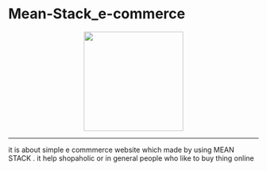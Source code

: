 # Mean-Stack_e-commerce
<div id="header" align="center">
  <img src="[https://media.giphy.com/media/PmAjqmm4beKervYzFr/giphy.gif](https://media2.giphy.com/media/6xEEzPgehze0DBsyX6/giphy.gif?cid=ecf05e47fpxo49afgsdmydpd68athipd2yf216j2kmbbolla&ep=v1_gifs_search&rid=giphy.gif&ct=g)" width="200"/>
  <hr></div>
it is about simple e commmerce website which made by using MEAN STACK . it help shopaholic or in general people who like to buy thing online
